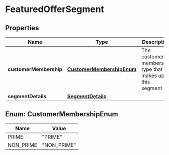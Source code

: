 # FeaturedOfferSegment

## Properties
Name | Type | Description | Notes
------------ | ------------- | ------------- | -------------
**customerMembership** | [**CustomerMembershipEnum**](#CustomerMembershipEnum) | The customer membership type that makes up this segment | 
**segmentDetails** | [**SegmentDetails**](SegmentDetails.md) |  | 

<a name="CustomerMembershipEnum"></a>
## Enum: CustomerMembershipEnum
Name | Value
---- | -----
PRIME | &quot;PRIME&quot;
NON_PRIME | &quot;NON_PRIME&quot;
